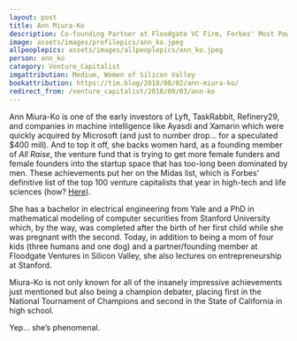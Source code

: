 ```yaml
---
layout: post
title: Ann Miura-Ko
description: Co-founding Partner at Floodgate VC Firm, Forbes' Most Powerful Woman in Startups
image: assets/images/profilepics/ann_ko.jpeg
allpeoplepics: assets/images/allpeoplepics/ann_ko.jpeg
person: ann_ko
category: Venture_Capitalist
imgattribution: Medium, Women of Silicon Valley
bookattribution: https://tim.blog/2018/08/02/ann-miura-ko/ 
redirect_from: /venture_capitalist/2018/09/03/ann-ko
---
```


Ann Miura-Ko is one of the early investors of Lyft, TaskRabbit, Refinery29, and companies in machine intelligence like Ayasdi and Xamarin which were quickly acquired by Microsoft (and just to number drop… for a speculated $400 mill). And to top it off, she backs women hard, as a founding member of <i>All Raise</i>, the venture fund that is trying to get more female funders and female founders into the startup space that has too-long been dominated by men. These achievements put her on the Midas list, which is Forbes’ definitive list of the top 100 venture capitalists that year in high-tech and life sciences (how? <a href="http://fortune.com/2011/04/06/nitpicking-the-forbes-midas-list/">Here</a>). 

She has a bachelor in electrical engineering from Yale and a PhD in mathematical modeling of computer securities from Stanford University which, by the way, was completed after the birth of her first child while she was pregnant with the second. Today, in addition to being a mom of four kids (three humans and one dog) and a partner/founding member at Floodgate Ventures in Silicon Valley, she also lectures on entrepreneurship at Stanford. 

Miura-Ko is not only known for all of the insanely impressive achievements just mentioned but also being a champion debater, placing first in the National Tournament of Champions and second in the State of California in high school. 

Yep… she’s phenomenal. 





